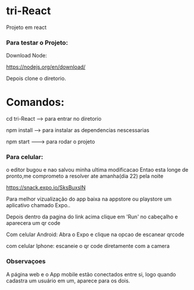 # tri-React
Projeto em react

 ### Para testar o Projeto:
 
 Download Node:
 
 https://nodejs.org/en/download/
 
 Depois clone o diretorio.
 
 # Comandos:
 
 cd tri-React  --> para entrar no diretorio
 
 npm install  --> para instalar as dependencias nescessarias
 
 npm start ---> para rodar o projeto
 
 
 ### Para celular:
 
 
 o editor bugou e nao salvou minha ultima modificacao Entao esta longe de pronto,me comprometo a resolver ate amanha(dia 22) pela noite
 
 https://snack.expo.io/SksBuxslN
 
 Para melhor vizualização do app baixa na appstore ou playstore um aplicativo chamado Expo..

Depois dentro da pagina do link acima clique em 'Run' no cabeçalho e aparecera um qr code

Com celular Android: Abra o Expo e clique na opcao de escanear qrcode

com celular Iphone: escaneie o qr code diretamente com a camera
 
 
 
 ### Observaçoes
 
 A página web e o App mobile estão conectados entre si, logo quando cadastra um usuário em um, aparece para os dois.
